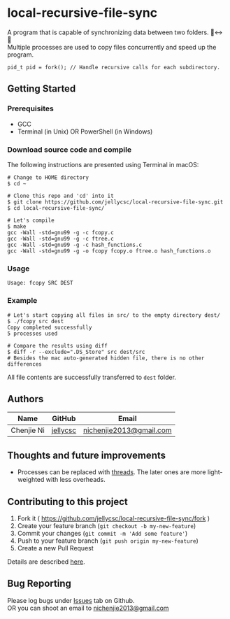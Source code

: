 # local-recursive-file-sync
A program that is capable of synchronizing data between two folders. 📁↔ 📁  
Multiple processes are used to copy files concurrently and speed up the program.  
```
pid_t pid = fork(); // Handle recursive calls for each subdirectory.
```

## Getting Started

### Prerequisites

* GCC
* Terminal (in Unix) OR PowerShell (in Windows)

### Download source code and compile
The following instructions are presented using Terminal in macOS:
```
# Change to HOME directory
$ cd ~

# Clone this repo and 'cd' into it
$ git clone https://github.com/jellycsc/local-recursive-file-sync.git
$ cd local-recursive-file-sync/

# Let's compile
$ make
gcc -Wall -std=gnu99 -g -c fcopy.c
gcc -Wall -std=gnu99 -g -c ftree.c
gcc -Wall -std=gnu99 -g -c hash_functions.c
gcc -Wall -std=gnu99 -g -o fcopy fcopy.o ftree.o hash_functions.o
```

### Usage
```
Usage: fcopy SRC DEST
```

### Example
```
# Let's start copying all files in src/ to the empty directory dest/
$ ./fcopy src dest
Copy completed successfully
5 processes used

# Compare the results using diff
$ diff -r --exclude=".DS_Store" src dest/src
# Besides the mac auto-generated hidden file, there is no other differences
```
All file contents are successfully transferred to `dest` folder.

## Authors

| Name             | GitHub                                     | Email
| ---------------- | ------------------------------------------ | -------------------------
| Chenjie Ni       | [jellycsc](https://github.com/jellycsc)    | nichenjie2013@gmail.com

## Thoughts and future improvements

* Processes can be replaced with [threads](http://man7.org/linux/man-pages/man7/pthreads.7.html). The later ones are more light-weighted with less overheads. 

## Contributing to this project

1. Fork it ( https://github.com/jellycsc/local-recursive-file-sync/fork )
2. Create your feature branch (`git checkout -b my-new-feature`)
3. Commit your changes (`git commit -m 'Add some feature'`)
4. Push to your feature branch (`git push origin my-new-feature`)
5. Create a new Pull Request

Details are described [here](https://git-scm.com/book/en/v2/GitHub-Contributing-to-a-Project).

## Bug Reporting
Please log bugs under [Issues](https://github.com/jellycsc/local-recursive-file-sync/issues) tab on Github.  
OR you can shoot an email to <nichenjie2013@gmail.com>
